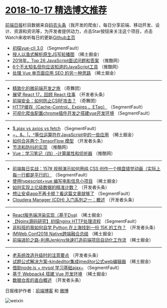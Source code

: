 # [2018-10-17 精选博文推荐](http://hao.caibaojian.com/date/2018/10/17)

[前端日报](http://caibaojian.com/c/news)栏目数据来自[码农头条](http://hao.caibaojian.com/)（我开发的爬虫），每日分享前端、移动开发、设计、资源和资讯等，为开发者提供动力，点击Star按钮来关注这个项目，点击Watch来收听每日的更新[Github主页](https://github.com/kujian/frontendDaily)
* [初探vue-cli 3.0](http://hao.caibaojian.com/89234.html) （SegmentFault）
* [授人以渔式解析原生JS写轮播图](http://hao.caibaojian.com/89146.html) （稀土掘金）
* [2018年，Top 26 JavaScript面试问题和答案](http://hao.caibaojian.com/89263.html) （推酷网）
* [6个不太知名但你应该知道的JavaScript工具](http://hao.caibaojian.com/89261.html) （推酷网）
* [处理 Vue 单页面应用 SEO 的另一种思路](http://hao.caibaojian.com/89159.html) （稀土掘金）

***
* [精致化的微前端开发之旅](http://hao.caibaojian.com/89223.html) （奇舞团）
* [展望 React 17，回顾 React 往事](http://hao.caibaojian.com/89188.html) （开发者头条）
* [前端安全：如何防止CSRF攻击？](http://hao.caibaojian.com/89224.html) （奇舞团）
* [HTTP缓存（Cache-Control、Expires 、ETag）](http://hao.caibaojian.com/89235.html) （SegmentFault）
* [可视化爬虫配置chrome插件开发之搭建vue开发环境](http://hao.caibaojian.com/89257.html) （SegmentFault）

***
* [$.ajax vs axios vs fetch](http://hao.caibaojian.com/89130.html) （SegmentFault）
* [~，&amp;，|，^等位运算符在JavaScript中的一些应用](http://hao.caibaojian.com/89151.html) （稀土掘金）
* [如何合并两个 TensorFlow 模型](http://hao.caibaojian.com/89182.html) （开发者头条）
* [节流和防抖的实现](http://hao.caibaojian.com/89212.html) （推酷网）
* [Vue：学习笔记（四）-计算属性和侦听器](http://hao.caibaojian.com/89210.html) （推酷网）

***
* [前端每日实战：157# 视频演示如何用纯 CSS 创作一个棋盘错觉动画（实际上每一行都是平行的）](http://hao.caibaojian.com/89231.html) （SegmentFault）
* [使用typescript+vue 编写电影信息小项目](http://hao.caibaojian.com/89157.html) （稀土掘金）
* [如何实现上亿级数据的精准计数？](http://hao.caibaojian.com/89186.html) （开发者头条）
* [想让安卓app不再卡顿？看这篇文章就够了](http://hao.caibaojian.com/89137.html) （SegmentFault）
* [Cloudera Manager (CDH) 入门系列之一：概述](http://hao.caibaojian.com/89187.html) （开发者头条）

***
* [React服务端渲染实现（基于Dva)](http://hao.caibaojian.com/89145.html) （稀土掘金）
* [【Nginx源码研究】初探nginx HTTP处理流程](http://hao.caibaojian.com/89129.html) （SegmentFault）
* [非科班的我如何自学 Python 在上海找到一份 15K 的工作？](http://hao.caibaojian.com/89176.html) （开发者头条）
* [IMWeb Conf2018 Native跨端融合总结](http://hao.caibaojian.com/89153.html) （稀土掘金）
* [前端进阶之路-利用Jenkins快速打造前端项目自动化工作流](http://hao.caibaojian.com/89283.html) （稀土掘金）

***
* [老系统改造升级时的注意要点](http://hao.caibaojian.com/89189.html) （开发者头条）
* [试题公式解决方案&#8211;kindeditor集成jmeditor公式web编辑器](http://hao.caibaojian.com/89149.html) （稀土掘金）
* [借助node.js + mysql 学习基础ajax~](http://hao.caibaojian.com/89258.html) （SegmentFault）
* [基于 Webpack4 搭建 Vue 开发环境](http://hao.caibaojian.com/89150.html) （稀土掘金）
* [数据仓库的直白概述](http://hao.caibaojian.com/89239.html) （开发者头条）

日报维护作者：[前端博客](http://caibaojian.com/) 和 [微博](http://caibaojian.com/go/weibo)

![weixin](https://user-images.githubusercontent.com/3055447/38468989-651132ac-3b80-11e8-8e6b-15122322a9d7.png)